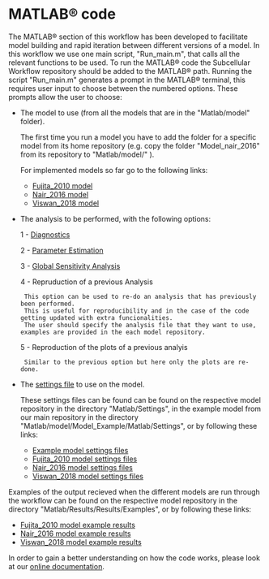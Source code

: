 MATLAB&reg; code
===============

The MATLAB&reg; section of this workflow has been developed to facilitate model building and 
rapid iteration between different versions of a model.
In this workflow we use one main script, "Run_main.m", that calls all the relevant functions to be used.
To run the MATLAB&reg; code the Subcellular Workflow repository should be added to the MATLAB&reg; path.
Running the script "Run_main.m" generates a prompt in the MATLAB&reg; terminal, this requires user input to choose between the numbered options. These prompts allow the user to choose:

  - The model to use (from all the models that are in the "Matlab/model" folder). 
	
	The first time you run a model you have to add the folder for a specific model from its home repository (e.g. copy the folder "Model_nair_2016" from its repository to "Matlab/model/" ).
	
	For implemented models so far go to the following links:
	
	- [Fujita_2010 model](https://github.com/jpgsantos/Model_Fujita_2010/)
	- [Nair_2016 model](https://github.com/jpgsantos/Model_Nair_2016/)
	- [Viswan_2018 model](https://github.com/jpgsantos/Model_Viswan_2018/)
	
  - The analysis to be performed, with the following options:

    1 - [Diagnostics](https://subcellular-workflow.readthedocs.io/en/development/Diagnostics.html)
  
    2 - [Parameter Estimation](https://subcellular-workflow.readthedocs.io/en/development/param_ext.html)
  
    3 - [Global Sensitivity Analysis](https://subcellular-workflow.readthedocs.io/en/development/gsa.html)
	
    4 - Repruduction of a previous Analysis
  
         This option can be used to re-do an analysis that has previously been performed.
         This is useful for reproducibility and in the case of the code getting updated with extra funcionalities.
         The user should specify the analysis file that they want to use, examples are provided in the each model repository.
  
    5 - Reproduction of the plots of a previous analyis
 
         Similar to the previous option but here only the plots are re-done.

  - The [settings file](https://subcellular-workflow.readthedocs.io/en/master/Settings_file.html) to use on the model.
    
	These settings files can be found can be found on the respective model repository in the directory "Matlab/Settings", in the example model from our main repository in the directory "Matlab/model/Model_Example/Matlab/Settings", or by following these links:
	
    - [Example model settings files](https://github.com/jpgsantos/Subcellular_workflow/tree/master/Matlab/Model/Model_Example/Matlab/Settings)
    - [Fujita_2010 model settings files](https://github.com/jpgsantos/Model_Fujita_2010/tree/master/Matlab/Settings)
    - [Nair_2016 model settings files](https://github.com/jpgsantos/Model_Nair_2016/tree/master/Matlab/Settings)
    - [Viswan_2018 model settings files](https://github.com/jpgsantos/Model_Viswan_2018/tree/master/Matlab/Settings)
	
Examples of the output recieved when the different models are run through the workflow can be found on the respective model repository in the directory "Matlab/Results/Results/Examples", or by following these links:

  - [Fujita_2010 model example results](https://github.com/jpgsantos/Model_Fujita_2010/tree/master/Matlab/Results/Examples)
  - [Nair_2016 model example results](https://github.com/jpgsantos/Model_Nair_2016/tree/master/Matlab/Results/Examples)
  - [Viswan_2018 model example results](https://github.com/jpgsantos/Model_Viswan_2018/tree/master/Matlab/Results/Examples)

In order to gain a better understanding on how the code works, please look at our [online documentation](https://subcellular-workflow.readthedocs.io/).